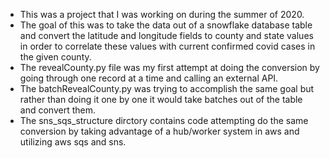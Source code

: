 - This was a project that I was working on during the summer of 2020. 
- The goal of this was to take the data out of a snowflake database table and convert the latitude and longitude fields to county and state values in order to correlate these values with current confirmed covid cases in the given county.
- The revealCounty.py file was my first attempt at doing the conversion by going through one record at a time and calling an external API. 
- The batchRevealCounty.py was trying to accomplish the same goal but rather than doing it one by one it would take batches out of the table and convert them. 
- The sns_sqs_structure dirctory contains code attempting do the same conversion by taking advantage of a hub/worker system in aws and utilizing aws sqs and sns.
